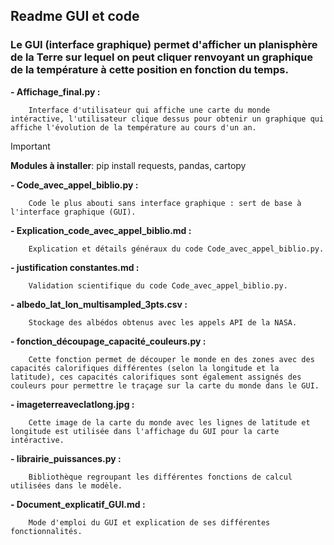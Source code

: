 ## Readme GUI et code
### Le GUI (interface graphique) permet d'afficher un planisphère de la Terre sur lequel on peut cliquer renvoyant un graphique de la température à cette position en fonction du temps.
**- Affichage_final.py :**

        Interface d'utilisateur qui affiche une carte du monde intéractive, l'utilisateur clique dessus pour obtenir un graphique qui affiche l'évolution de la température au cours d'un an.
        
>[!IMPORTANT]
 >**Modules à installer**:
 >pip install requests, pandas, cartopy
        
**- Code_avec_appel_biblio.py :** 

        Code le plus abouti sans interface graphique : sert de base à l'interface graphique (GUI).

**- Explication_code_avec_appel_biblio.md :** 

        Explication et détails généraux du code Code_avec_appel_biblio.py.

**- justification constantes.md :** 
  
        Validation scientifique du code Code_avec_appel_biblio.py.

**- albedo_lat_lon_multisampled_3pts.csv :** 
  
        Stockage des albédos obtenus avec les appels API de la NASA.

**- fonction_découpage_capacité_couleurs.py :**

        Cette fonction permet de découper le monde en des zones avec des capacités calorifiques différentes (selon la longitude et la latitude), ces capacités calorifiques sont également assignés des couleurs pour permettre le traçage sur la carte du monde dans le GUI.

**- imageterreaveclatlong.jpg :**

        Cette image de la carte du monde avec les lignes de latitude et longitude est utilisée dans l'affichage du GUI pour la carte intéractive. 
        
**- librairie_puissances.py :**

        Bibliothèque regroupant les différentes fonctions de calcul utilisées dans le modèle.

**- Document_explicatif_GUI.md :**

        Mode d'emploi du GUI et explication de ses différentes fonctionnalités.
